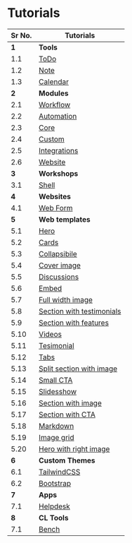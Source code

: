 # Tutorials

| Sr No. | Tutorials   |                         
|------|------------------------------|
| **1** |          **Tools**           |
| 1.1    | [ToDo](./tutorials/todo.md)   |
| 1.2    | [Note](./tutorials/notes.md)    |   
| 1.3    | [Calendar](./tutorials/calender.md) |
| **2**  | **Modules**  |               
| 2.1    | [Workflow](./tutorials/workflow.md)|
| 2.2    | [Automation](./tutorials/automation.md)|
| 2.3   | [Core](./tutorials/core.md)|
| 2.4   | [Custom](./tutorials/custom.md)|
| 2.5   | [Integrations](./tutorials/integrations.md) |
| 2.6   | [Website](./tutorials/website.md)|
| **3** |  **Workshops**|
| 3.1   | [Shell](./tutorials/shell.md) |
| **4**    | **Websites**|
| 4.1   | [Web Form](./tutorials/webform.md) |
| **5** | **Web templates**  |
| 5.1 |  [Hero](./webtemplates/hero.md) |
| 5.2 |  [Cards](./webtemplates/cards.md) |
| 5.3 |  [Collapsibile](./webtemplates/collapsibile.md) |
| 5.4 |  [Cover image](./webtemplates/coverimage.md) |
| 5.5 |  [Discussions](./webtemplates/discussions.md) |
| 5.6 |  [Embed](./webtemplates/embed.md) |
| 5.7 |  [Full width image](./webtemplates/fullwidthimage.md) |
| 5.8 |  [Section with testimonials](./webtemplates/sectiontestimonials.md) |
| 5.9 |  [Section with features](./webtemplates/sectionwithfeatures.md) |
| 5.10 |  [Videos](./webtemplates/videos.md) |
| 5.11 |  [Tesimonial](./webtemplates/testimonial.md) |
| 5.12 |  [Tabs](./webtemplates/tabs.md) |
| 5.13 |  [Split section with image](./webtemplates/split-sections-with-image.md) |
| 5.14 |  [Small CTA](./webtemplates/smallcta.md) |
| 5.15 |  [Slidesshow](./webtemplates/slides.md) |
| 5.16 |  [Section with image](./webtemplates/sectionwithimage.md) |
| 5.17 |  [Section with CTA](./webtemplates/sectionwithcta.md) |
| 5.18 |  [Markdown](./webtemplates/markdown.md) |
| 5.19 |  [Image grid](./webtemplates/imagegrid.md) |
| 5.20 |  [Hero with right image](./webtemplates/herorightimage.md) |
| **6**| **Custom Themes**|
| 6.1  | [TailwindCSS](./themes/tailwind-custom-theme.md) |
| 6.2  | [Bootstrap](./themes/bootstrap-custom-theme.md) |
| **7** | **Apps** |
| 7.1  | [Helpdesk](./apps/helpdesk.md) |
| **8** | **CL Tools** |
| 7.1  | [Bench](./command-line-tools/bench.md) |
